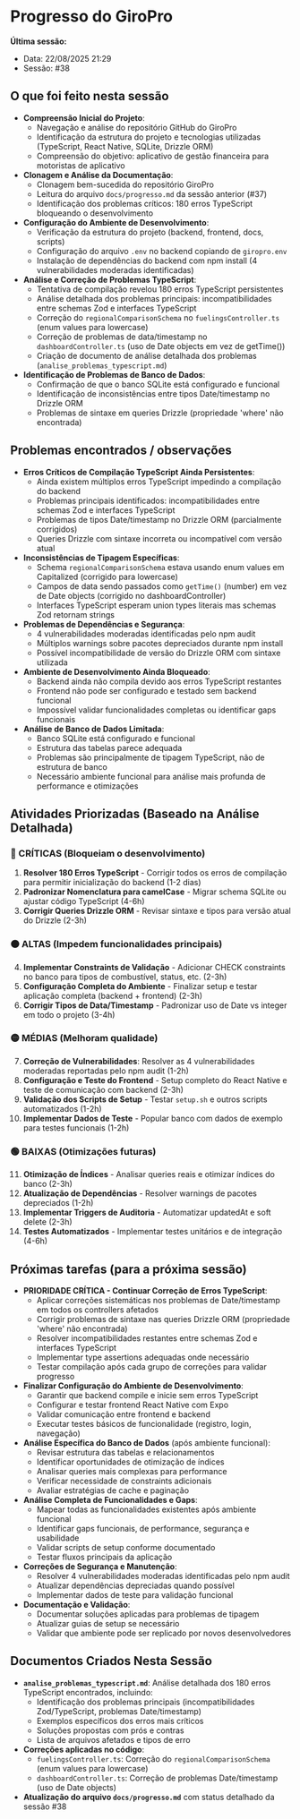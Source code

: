 # Progresso do GiroPro

**Última sessão:**
- Data: 22/08/2025 21:29
- Sessão: #38

## O que foi feito nesta sessão
- **Compreensão Inicial do Projeto**:
  - Navegação e análise do repositório GitHub do GiroPro
  - Identificação da estrutura do projeto e tecnologias utilizadas (TypeScript, React Native, SQLite, Drizzle ORM)
  - Compreensão do objetivo: aplicativo de gestão financeira para motoristas de aplicativo
- **Clonagem e Análise da Documentação**:
  - Clonagem bem-sucedida do repositório GiroPro
  - Leitura do arquivo `docs/progresso.md` da sessão anterior (#37)
  - Identificação dos problemas críticos: 180 erros TypeScript bloqueando o desenvolvimento
- **Configuração do Ambiente de Desenvolvimento**:
  - Verificação da estrutura do projeto (backend, frontend, docs, scripts)
  - Configuração do arquivo `.env` no backend copiando de `giropro.env`
  - Instalação de dependências do backend com npm install (4 vulnerabilidades moderadas identificadas)
- **Análise e Correção de Problemas TypeScript**:
  - Tentativa de compilação revelou 180 erros TypeScript persistentes
  - Análise detalhada dos problemas principais: incompatibilidades entre schemas Zod e interfaces TypeScript
  - Correção do `regionalComparisonSchema` no `fuelingsController.ts` (enum values para lowercase)
  - Correção de problemas de data/timestamp no `dashboardController.ts` (uso de Date objects em vez de getTime())
  - Criação de documento de análise detalhada dos problemas (`analise_problemas_typescript.md`)
- **Identificação de Problemas de Banco de Dados**:
  - Confirmação de que o banco SQLite está configurado e funcional
  - Identificação de inconsistências entre tipos Date/timestamp no Drizzle ORM
  - Problemas de sintaxe em queries Drizzle (propriedade 'where' não encontrada)

## Problemas encontrados / observações
- **Erros Críticos de Compilação TypeScript Ainda Persistentes**: 
  - Ainda existem múltiplos erros TypeScript impedindo a compilação do backend
  - Problemas principais identificados: incompatibilidades entre schemas Zod e interfaces TypeScript
  - Problemas de tipos Date/timestamp no Drizzle ORM (parcialmente corrigidos)
  - Queries Drizzle com sintaxe incorreta ou incompatível com versão atual
- **Inconsistências de Tipagem Específicas**:
  - Schema `regionalComparisonSchema` estava usando enum values em Capitalized (corrigido para lowercase)
  - Campos de data sendo passados como `getTime()` (number) em vez de Date objects (corrigido no dashboardController)
  - Interfaces TypeScript esperam union types literais mas schemas Zod retornam strings
- **Problemas de Dependências e Segurança**:
  - 4 vulnerabilidades moderadas identificadas pelo npm audit
  - Múltiplos warnings sobre pacotes depreciados durante npm install
  - Possível incompatibilidade de versão do Drizzle ORM com sintaxe utilizada
- **Ambiente de Desenvolvimento Ainda Bloqueado**:
  - Backend ainda não compila devido aos erros TypeScript restantes
  - Frontend não pode ser configurado e testado sem backend funcional
  - Impossível validar funcionalidades completas ou identificar gaps funcionais
- **Análise de Banco de Dados Limitada**:
  - Banco SQLite está configurado e funcional
  - Estrutura das tabelas parece adequada
  - Problemas são principalmente de tipagem TypeScript, não de estrutura de banco
  - Necessário ambiente funcional para análise mais profunda de performance e otimizações

## Atividades Priorizadas (Baseado na Análise Detalhada)

### 🔴 CRÍTICAS (Bloqueiam o desenvolvimento)
1. **Resolver 180 Erros TypeScript** - Corrigir todos os erros de compilação para permitir inicialização do backend (1-2 dias)
2. **Padronizar Nomenclatura para camelCase** - Migrar schema SQLite ou ajustar código TypeScript (4-6h)
3. **Corrigir Queries Drizzle ORM** - Revisar sintaxe e tipos para versão atual do Drizzle (2-3h)

### 🟠 ALTAS (Impedem funcionalidades principais)  
4. **Implementar Constraints de Validação** - Adicionar CHECK constraints no banco para tipos de combustível, status, etc. (2-3h)
5. **Configuração Completa do Ambiente** - Finalizar setup e testar aplicação completa (backend + frontend) (2-3h)
6. **Corrigir Tipos de Data/Timestamp** - Padronizar uso de Date vs integer em todo o projeto (3-4h)

### 🟡 MÉDIAS (Melhoram qualidade)
7. **Correção de Vulnerabilidades**: Resolver as 4 vulnerabilidades moderadas reportadas pelo npm audit (1-2h)
8. **Configuração e Teste do Frontend** - Setup completo do React Native e teste de comunicação com backend (2-3h)
9. **Validação dos Scripts de Setup** - Testar `setup.sh` e outros scripts automatizados (1-2h)
10. **Implementar Dados de Teste** - Popular banco com dados de exemplo para testes funcionais (1-2h)

### 🟢 BAIXAS (Otimizações futuras)
11. **Otimização de Índices** - Analisar queries reais e otimizar índices do banco (2-3h)
12. **Atualização de Dependências** - Resolver warnings de pacotes depreciados (1-2h)
13. **Implementar Triggers de Auditoria** - Automatizar updatedAt e soft delete (2-3h)
14. **Testes Automatizados** - Implementar testes unitários e de integração (4-6h)

## Próximas tarefas (para a próxima sessão)
- **PRIORIDADE CRÍTICA - Continuar Correção de Erros TypeScript**:
  - Aplicar correções sistemáticas nos problemas de Date/timestamp em todos os controllers afetados
  - Corrigir problemas de sintaxe nas queries Drizzle ORM (propriedade 'where' não encontrada)
  - Resolver incompatibilidades restantes entre schemas Zod e interfaces TypeScript
  - Implementar type assertions adequadas onde necessário
  - Testar compilação após cada grupo de correções para validar progresso
- **Finalizar Configuração do Ambiente de Desenvolvimento**:
  - Garantir que backend compile e inicie sem erros TypeScript
  - Configurar e testar frontend React Native com Expo
  - Validar comunicação entre frontend e backend
  - Executar testes básicos de funcionalidade (registro, login, navegação)
- **Análise Específica do Banco de Dados** (após ambiente funcional):
  - Revisar estrutura das tabelas e relacionamentos
  - Identificar oportunidades de otimização de índices
  - Analisar queries mais complexas para performance
  - Verificar necessidade de constraints adicionais
  - Avaliar estratégias de cache e paginação
- **Análise Completa de Funcionalidades e Gaps**:
  - Mapear todas as funcionalidades existentes após ambiente funcional
  - Identificar gaps funcionais, de performance, segurança e usabilidade
  - Validar scripts de setup conforme documentado
  - Testar fluxos principais da aplicação
- **Correções de Segurança e Manutenção**:
  - Resolver 4 vulnerabilidades moderadas identificadas pelo npm audit
  - Atualizar dependências depreciadas quando possível
  - Implementar dados de teste para validação funcional
- **Documentação e Validação**:
  - Documentar soluções aplicadas para problemas de tipagem
  - Atualizar guias de setup se necessário
  - Validar que ambiente pode ser replicado por novos desenvolvedores

## Documentos Criados Nesta Sessão
- **`analise_problemas_typescript.md`**: Análise detalhada dos 180 erros TypeScript encontrados, incluindo:
  - Identificação dos problemas principais (incompatibilidades Zod/TypeScript, problemas Date/timestamp)
  - Exemplos específicos dos erros mais críticos
  - Soluções propostas com prós e contras
  - Lista de arquivos afetados e tipos de erro
- **Correções aplicadas no código**:
  - `fuelingsController.ts`: Correção do `regionalComparisonSchema` (enum values para lowercase)
  - `dashboardController.ts`: Correção de problemas Date/timestamp (uso de Date objects)
- **Atualização do arquivo `docs/progresso.md`** com status detalhado da sessão #38



